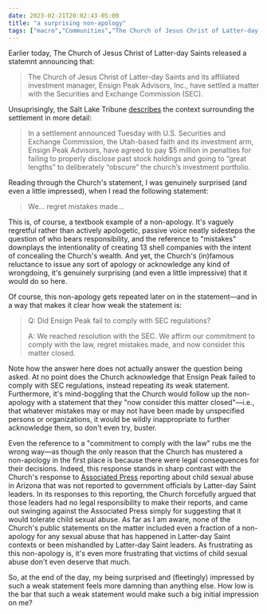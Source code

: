 ```yaml
---
date: 2023-02-21T20:02:43-05:00
title: "a surprising non-apology"
tags: ["macro","Communities","The Church of Jesus Christ of Latter-day Saints"]
---
```

Earlier today, The Church of Jesus Christ of Latter-day Saints released a statemnt announcing that:

> The Church of Jesus Christ of Latter-day Saints and its affiliated investment manager, Ensign Peak Advisors, Inc., have settled a matter with the Securities and Exchange Commission (SEC).

Unsuprisingly, the Salt Lake Tribune [describes](https://www.sltrib.com/religion/2023/02/21/lds-church-investment-firm-agree/) the context surrounding the settlement in more detail: 

> In a settlement announced Tuesday with U.S. Securities and Exchange Commission, the Utah-based faith and its investment arm, Ensign Peak Advisors, have agreed to pay $5 million in penalties for failing to properly disclose past stock holdings and going to “great lengths” to deliberately “obscure” the church’s investment portfolio.

Reading through the Church's statement, I was genuinely surprised (and even a little impressed), when I read the following statement: 

> We... regret mistakes made...

This is, of course, a textbook example of a non-apology. It's vaguely regretful rather than actively apologetic, passive voice neatly sidesteps the question of who bears responsibility, and the reference to "mistakes" downplays the intentionality of creating 13 shell companies with the intent of concealing the Church's wealth. And yet, the Church's (in)famous reluctance to issue any sort of apology or acknowledge any kind of wrongdoing, it's genuinely surprising (and even a little impressive) that it would do so here.

Of course, this non-apology gets repeated later on in the statement—and in a way that makes it clear how weak the statement is:

> Q: Did Ensign Peak fail to comply with SEC regulations?
>
> A: We reached resolution with the SEC. We affirm our commitment to comply with the law, regret mistakes made, and now consider this matter closed.

Note how the answer here does not actually answer the question being asked. At no point does the Church acknowledge that Ensign Peak failed to comply with SEC regulations, instead repeating its weak statement. Furthermore, it's mind-boggling that the Church would follow up the non-apology with a statement that they "now consider this matter closed"—i.e., that whatever mistakes may or may not have been made by unspecified persons or organizations, it would be wildly inappropriate to further acknowledge them, so don't even try, buster.

Even the reference to a "commitment to comply with the law" rubs me the wrong way—as though the only reason that the Church has mustered a non-apology in the first place is because there were legal consequences for their decisions. Indeed, this response stands in sharp contrast with the Church's response to [Associated Press](https://apnews.com/article/Mormon-church-sexual-abuse-investigation-e0e39cf9aa4fbe0d8c1442033b894660?taid=62eba8c09fe1e80001bd50e3) reporting about child sexual abuse in Arizona that was not reported to government officials by Latter-day Saint leaders. In its responses to this reporting, the Church forcefully argued that those leaders had no legal responsibility to make their reports, and came out swinging against the Associated Press simply for suggesting that it would tolerate child sexual abuse. As far as I am aware, none of the Church's public statements on the matter included even a fraction of a non-apology for any sexual abuse that has happened in Latter-day Saint contexts or been mishandled by Latter-day Saint leaders. As frustrating as this non-apology is, it's even more frustrating that victims of child sexual abuse don't even deserve that much.

So, at the end of the day, my being surprised and (fleetingly) impressed by such a weak statement feels more damning than anything else. How low is the bar that such a weak statement would make such a big initial impression on me?